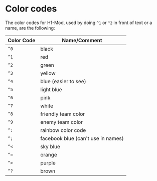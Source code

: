 # Color codes

The color codes for H1-Mod, used by doing `^1` or `^2` in front of text or a name, are the following:

| Color Code | Name/Comment                                        |
|------------|-----------------------------------------------------|
| `^0`       | black                                               |
| `^1`       | red                                                 |
| `^2`       | green                                               |
| `^3`       | yellow                                              |
| `^4`       | blue (easier to see)                                |
| `^5`       | light blue                                          |
| `^6`       | pink                                                |
| `^7`       | white                                               |
| `^8`       | friendly team color                                 |
| `^9`       | enemy team color                                    |
| `^:`       | rainbow color code                                  |
| `^;`       | facebook blue (can't use in names)                  |
| `^<`       | sky blue                                            |
| `^=`       | orange                                              |
| `^>`       | purple                                              |
| `^?`       | brown                                               |
